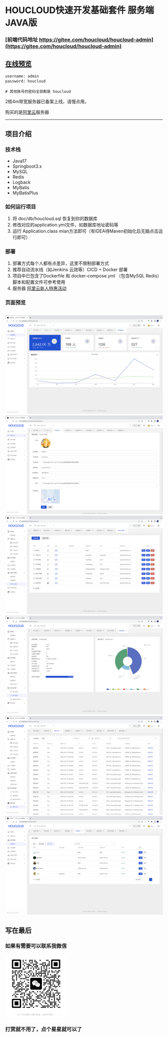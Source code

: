 # HOUCLOUD快速开发基础套件 服务端JAVA版

### [前端代码地址 https://gitee.com/houcloud/houcloud-admin](https://gitee.com/houcloud/houcloud-admin)

## [在线预览](https://houcloud-admin.houcloud.com)
```text
username: admin
password: houcloud

# 其他账号的密码全部都是 houcloud
```

2核4m带宽服务器已备案上线，请慢点用。

购买的是[阿里云](https://www.aliyun.com/activity/new/index?userCode=cygt84r6)服务器

---
## 项目介绍

### 技术栈

- Java17
- Springboot3.x
- MySQL
- Redis
- Logback
- MyBatis
- MyBatisPlus


### 如何运行项目
1. 将 doc/db/houcloud.sql 恢复到你的数据库
2. 修改对应的application.yml文件，如数据库地址密码等
3. 运行 Application.class mian方法即可（有IDEA待Maven初始化后无脑点击运行即可）


### 部署
1. 部署方式每个人都有点差异，这里不限制部署方式
2. 推荐自动流水线（如Jenkins 云效等）CICD + Docker 部署 
3. 项目中已包含了Dockerfile 和 docker-compose.yml （包含MySQL Redis） 脚本和配置文件可参考使用
4. 服务器 [阿里云新人特惠活动](https://www.aliyun.com/activity/new/index?userCode=cygt84r6)


### 页面预览
![page1.png](docs%2Fimages%2Fpage1.png)
![page2.png](docs%2Fimages%2Fpage2.png)
![page3.png](docs%2Fimages%2Fpage3.png)
![page4.png](docs%2Fimages%2Fpage4.png)
![page5.png](docs%2Fimages%2Fpage5.png)
![page6.png](docs%2Fimages%2Fpage6.png)
---
## 写在最后

### 如果有需要可以联系我微信
<img src="docs/images/IMG_4343.PNG" height="200" width="200" >


### 打赏就不用了，点个星星就可以了

[//]: # (<img src="docs/images/IMG_4345.JPG" height="200" width="200" >)